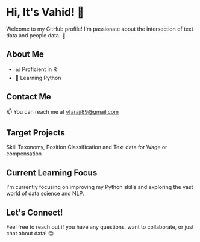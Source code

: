 # Hi, It's Vahid! 👋

Welcome to my GitHub profile! I'm passionate about the intersection of text data and people data. 👀

## About Me

- 📊 Proficient in R
- 🐍 Learning Python

## Contact Me

📫 You can reach me at [vfaraji89@gmail.com](mailto:vfaraji89@gmail.com)

## Target Projects

Skill Taxonomy, Position Classification and Text data for Wage or compensation

## Current Learning Focus

I'm currently focusing on improving my Python skills and exploring the vast world of data science and NLP.

## Let's Connect!

Feel free to reach out if you have any questions, want to collaborate, or just chat about data! 😊



<!---
--->
